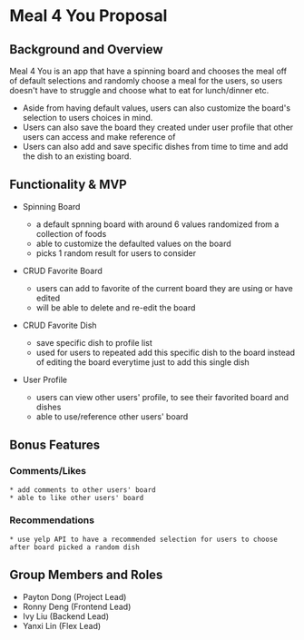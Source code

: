 # Meal 4 You Proposal
## Background and Overview
Meal 4 You is an app that have a spinning board and chooses the meal off of default selections and randomly choose a meal for the users, so users doesn't have to struggle and choose what to eat for lunch/dinner etc.
- Aside from having default values, users can also customize the board's selection to users choices in mind.
- Users can also save the board they created under user profile that other users can access and make reference of
- Users can also add and save specific dishes from time to time and add the dish to an existing board.

## Functionality & MVP

* Spinning Board
    - a default spnning board with around 6 values randomized from a collection of foods
    - able to customize the defaulted values on the board
    - picks 1 random result for users to consider

* CRUD Favorite Board
    - users can add to favorite of the current board they are using or have edited
    - will be able to delete and re-edit the board

* CRUD Favorite Dish
    - save specific dish to profile list
    - used for users to repeated add this specific dish to the board instead of editing the board everytime just to add this single dish

* User Profile
    - users can view other users' profile, to see their favorited board and dishes
    - able to use/reference other users' board

## Bonus Features
### Comments/Likes
    * add comments to other users' board
    * able to like other users' board

### Recommendations
    * use yelp API to have a recommended selection for users to choose after board picked a random dish

## Group Members and Roles
- Payton Dong (Project Lead)
- Ronny Deng (Frontend Lead)
- Ivy Liu (Backend Lead)
- Yanxi Lin (Flex Lead)